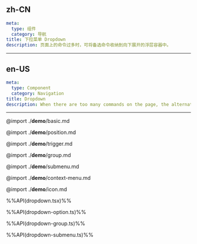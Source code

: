 ## zh-CN
```yaml
meta:
  type: 组件
  category: 导航
title: 下拉菜单 Dropdown
description: 页面上的命令过多时，可将备选命令收纳到向下展开的浮层容器中。
```
---
## en-US
```yaml
meta:
  type: Component
  category: Navigation
title: Dropdown
description: When there are too many commands on the page, the alternative commands can be stored in the floating container that expands downward.
```
---

@import ./__demo__/basic.md

@import ./__demo__/position.md

@import ./__demo__/trigger.md

@import ./__demo__/group.md

@import ./__demo__/submenu.md

@import ./__demo__/context-menu.md

@import ./__demo__/icon.md

%%API(dropdown.tsx)%%

%%API(dropdown-option.ts)%%

%%API(dropdown-group.ts)%%

%%API(dropdown-submenu.ts)%%
